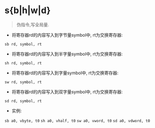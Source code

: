 # s{b|h|w|d}

> 伪指令,写全局量.

- 将寄存器rd的内容写入到字节量symbol中, rt为交换寄存器:

`sb rd, symbol, rt`

- 将寄存器rd的内容写入到半字量symbol中, rt为交换寄存器:

`sh rd, symbol, rt`

- 将寄存器rd的内容写入到字量symbol中, rt为交换寄存器:

`sw rd, symbol, rt`

- 将寄存器rd的内容写入到双字量symbol中, rt为交换寄存器:

`sd rd, symbol, rt`


- 实例:

`sb a0, vbyte, t0`
`sh a0, vhalf, t0`
`sw a0, vword, t0`
`sd a0, vdword, t0`
